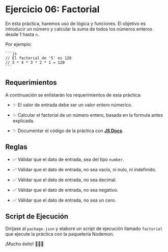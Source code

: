 # **Ejercicio 06: Factorial**

En esta práctica, haremos uso de lógica y funciones. El objetivo es introducir un número y calcular la suma de todos los números enteros desde 1 hasta `n`.

Por ejemplo:

    ```js
    // El factorial de '5' es 120
    // 5 * 4 * 3 * 2 * 1 = 120
    ```

## **Requerimientos**

A continuación se enlistarán los requerimientos de esta práctica:

- ✨ El valor de entrada debe ser un valor entero númerico.

- ✨ Calcular el factorial de un número entero, basada en la formula antes explicada.

- ✨ Documentar el código de la práctica con **[JS Docs](https://jsdoc.app/)**.

## **Reglas**

- ✅ Válidar que el dato de entrada, sea del tipo `number`.

- ✅ Válidar que el dato de entrada, no sea vacío, ni nulo, ni indefinido.

- ✅ Válidar que el dato de entrada, no sea decimal. 

- ✅ Válidar que el dato de entrada, no sea negativo.

- ✅ Válidar que el dato de entrada, no sea un cero.

## **Script de Ejecución**

Diríjase al `package.json` y elabore un script de ejecución llamado `factorial` que ejecute la práctica con la paquetería Nodemon.

¡Mucho éxito! 🙌🏻✨ 